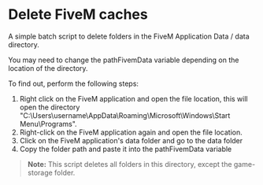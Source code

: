 # Delete FiveM caches

A simple batch script to delete folders in the FiveM Application Data / data directory. 

You may need to change the pathFivemData variable depending on the location of the directory. 

To find out, perform the following steps:

1. Right click on the FiveM application and open the file location, this will open the directory "C:\Users\username\AppData\Roaming\Microsoft\Windows\Start Menu\Programs". 
2. Right-click on the FiveM application again and open the file location.
3. Click on the FiveM application's data folder and go to the data folder
4. Copy the folder path and paste it into the pathFivemData variable

> **Note:** This script deletes all folders in this directory, except the game-storage folder.